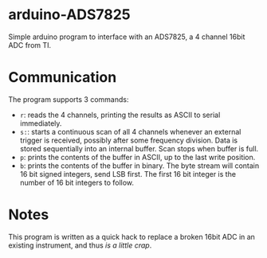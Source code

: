 arduino-ADS7825
===============

Simple arduino program to interface with an ADS7825, a 4 channel 16bit ADC from TI.

Communication
=============

The program supports 3 commands:

- `r`:  reads the 4 channels, printing the results as ASCII to serial immediately.
- `s:`: starts a continuous scan of all 4 channels whenever an external trigger
        is received, possibly after some frequency division. Data is stored
        sequentially into an internal buffer. Scan stops when buffer is full.
- `p`:  prints the contents of the buffer in ASCII, up to the last write
        position.
- `b`:  prints the contents of the buffer in binary. The byte stream will
        contain 16 bit signed integers, send LSB first. The first 16 bit
        integer is the number of 16 bit integers to follow.

Notes
=====

This program is written as a quick hack to replace a broken 16bit ADC in an existing instrument, and thus *is a little crap*.
